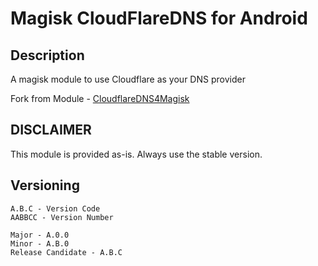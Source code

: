 # **Magisk CloudFlareDNS for Android**
## Description
A magisk module to use Cloudflare as your DNS provider

Fork from Module - <a href=https://github.com/Magisk-Modules-Repo/CloudflareDNS4Magisk>CloudflareDNS4Magisk</a>

## DISCLAIMER
This module is provided as-is. Always use the stable version.

## Versioning
```
A.B.C - Version Code
AABBCC - Version Number

Major - A.0.0
Minor - A.B.0
Release Candidate - A.B.C
```

